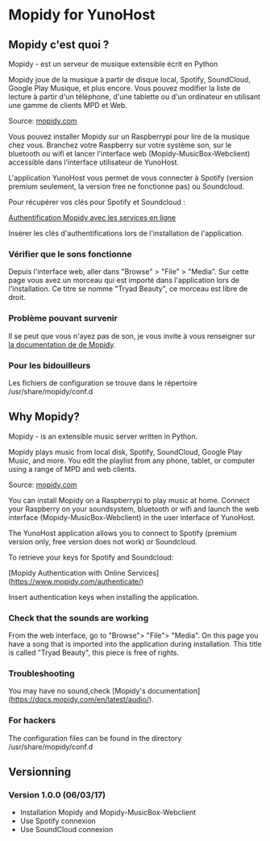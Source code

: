 # Mopidy for YunoHost

## Mopidy c'est quoi ?

Mopidy - est un serveur de musique extensible écrit en Python

Mopidy joue de la musique à partir de disque local, Spotify, SoundCloud, Google Play Musique, et plus encore. Vous pouvez modifier la liste de lecture à partir d'un téléphone, d'une tablette ou d'un ordinateur en utilisant une gamme de clients MPD et Web.

Source: [mopidy.com](https://www.mopidy.com)

Vous pouvez installer Mopidy sur un Raspberrypi pour lire de la musique chez vous. Branchez votre Raspberry sur votre système son, sur le bluetooth ou wifi et lancer l'interface web (Mopidy-MusicBox-Webclient) accessible dans l'interface utilisateur de YunoHost.

L'application YunoHost vous permet de vous connecter à Spotify (version premium seulement, la version free ne fonctionne pas) ou Soundcloud.

Pour récupérer vos clés pour Spotify et Soundcloud :

[Authentification Mopidy avec les services en ligne](https://www.mopidy.com/authenticate/)

Insérer les clés d'authentifications lors de l'installation de l'application.

### Vérifier que le sons fonctionne

Depuis l'interface web, aller dans "Browse" > "File" > "Media". Sur cette page vous avez un morceau qui est importé dans l'application lors de l'installation. Ce titre se nomme "Tryad Beauty", ce morceau est libre de droit. 

### Problème pouvant survenir

Il se peut que vous n'ayez pas de son, je vous invite à vous renseigner sur [la documentation de de Mopidy](https://docs.mopidy.com/en/latest/audio/).

### Pour les bidouilleurs

Les fichiers de configuration se trouve dans le répertoire /usr/share/mopidy/conf.d

## Why Mopidy?

Mopidy - is an extensible music server written in Python.

Mopidy plays music from local disk, Spotify, SoundCloud, Google Play Music, and more. You edit the playlist from any phone, tablet, or computer using a range of MPD and web clients.

Source: [mopidy.com](https://www.mopidy.com)

You can install Mopidy on a Raspberrypi to play music at home. Connect your Raspberry on your soundsystem, bluetooth or wifi and launch the web interface (Mopidy-MusicBox-Webclient) in the user interface of YunoHost.

The YunoHost application allows you to connect to Spotify (premium version only, free version does not work) or Soundcloud.

To retrieve your keys for Spotify and Soundcloud:

[Mopidy Authentication with Online Services] (https://www.mopidy.com/authenticate/)

Insert authentication keys when installing the application.

### Check that the sounds are working

From the web interface, go to "Browse"> "File"> "Media". On this page you have a song that is imported into the application during installation. This title is called "Tryad Beauty", this piece is free of rights.

### Troubleshooting

You may have no sound,check [Mopidy's documentation] (https://docs.mopidy.com/en/latest/audio/).

### For hackers

The configuration files can be found in the directory /usr/share/mopidy/conf.d

## Versionning

### Version 1.0.0 (06/03/17)

- Installation Mopidy and Mopidy-MusicBox-Webclient
- Use Spotify connexion
- Use SoundCloud connexion